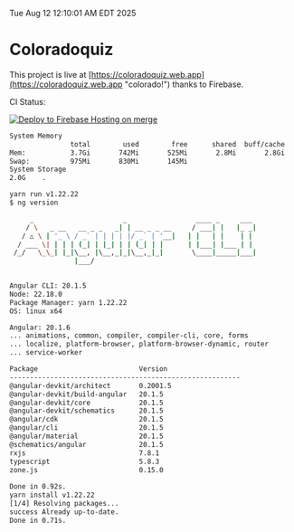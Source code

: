 Tue Aug 12 12:10:01 AM EDT 2025

# Coloradoquiz


This project is live at [https://coloradoquiz.web.app](https://coloradoquiz.web.app "colorado!") thanks to Firebase.

CI Status: 

[![Deploy to Firebase Hosting on merge](https://github.com/teamkushal/coloradoquiz/actions/workflows/firebase-hosting-merge.yml/badge.svg)](https://github.com/teamkushal/coloradoquiz/actions/workflows/firebase-hosting-merge.yml)

```bash
System Memory
               total        used        free      shared  buff/cache   available
Mem:           3.7Gi       742Mi       525Mi       2.8Mi       2.8Gi       3.0Gi
Swap:          975Mi       830Mi       145Mi
System Storage
2.0G	.
```
```bash
yarn run v1.22.22
$ ng version

     _                      _                 ____ _     ___
    / \   _ __   __ _ _   _| | __ _ _ __     / ___| |   |_ _|
   / △ \ | '_ \ / _` | | | | |/ _` | '__|   | |   | |    | |
  / ___ \| | | | (_| | |_| | | (_| | |      | |___| |___ | |
 /_/   \_\_| |_|\__, |\__,_|_|\__,_|_|       \____|_____|___|
                |___/
    

Angular CLI: 20.1.5
Node: 22.18.0
Package Manager: yarn 1.22.22
OS: linux x64

Angular: 20.1.6
... animations, common, compiler, compiler-cli, core, forms
... localize, platform-browser, platform-browser-dynamic, router
... service-worker

Package                         Version
---------------------------------------------------------
@angular-devkit/architect       0.2001.5
@angular-devkit/build-angular   20.1.5
@angular-devkit/core            20.1.5
@angular-devkit/schematics      20.1.5
@angular/cdk                    20.1.5
@angular/cli                    20.1.5
@angular/material               20.1.5
@schematics/angular             20.1.5
rxjs                            7.8.1
typescript                      5.8.3
zone.js                         0.15.0
    
Done in 0.92s.
yarn install v1.22.22
[1/4] Resolving packages...
success Already up-to-date.
Done in 0.71s.
```
